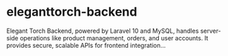 # eleganttorch-backend
Elegant Torch Backend, powered by Laravel 10 and MySQL, handles server-side operations like product management, orders, and user accounts. It provides secure, scalable APIs for frontend integration…
